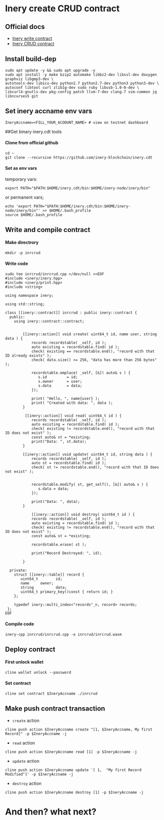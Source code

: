 # Inery create CRUD contract

## Official docs
- [Inery write contract](https://docs.inery.io/docs/category/contract-write)
- [Inery CRUD contract](https://docs.inery.io/docs/category/create-crud-contract)

## Install build-dep
```
sudo apt update -y && sudo apt upgrade -y
sudo apt install -y make bzip2 automake libbz2-dev libssl-dev doxygen graphviz libgmp3-dev \
autotools-dev libicu-dev python2.7 python2.7-dev python3 python3-dev \
autoconf libtool curl zlib1g-dev sudo ruby libusb-1.0-0-dev \
libcurl4-gnutls-dev pkg-config patch llvm-7-dev clang-7 vim-common jq libncurses5 git
```

## Set inery accname env vars
```
IneryAccname=<FILL_YOUR_ACOOUNT_NAME> # view on testnet dashboard
```
##Get binary inery.cdt tools

#### Clone from official github

```
cd ~
git clone --recursive https://github.com/inery-blockchain/inery.cdt
```

#### Set as env vars

temporary vars:
```
export PATH="$PATH:$HOME/inery.cdt/bin:$HOME/inery-node/inery/bin"
```
or permanent vars;
```
echo 'export PATH="$PATH:$HOME/inery.cdt/bin:$HOME/inery-node/inery/bin"' >> $HOME/.bash_profile
source $HOME/.bash_profile
```

## Write and compile contract

#### Make directrory

```
mkdir -p inrcrud
```

#### Write code

```
sudo tee inrcrud/inrcrud.cpp >/dev/null <<EOF
#include <inery/inery.hpp>
#include <inery/print.hpp>
#include <string>

using namespace inery;

using std::string;

class [[inery::contract]] inrcrud : public inery::contract {
  public:
    using inery::contract::contract;


        [[inery::action]] void create( uint64_t id, name user, string data ) {
            records recordstable( _self, id );
            auto existing = recordstable.find( id );
            check( existing == recordstable.end(), "record with that ID already exists" );
            check( data.size() <= 256, "data has more than 256 bytes" );

            recordstable.emplace( _self, [&]( auto& s ) {
               s.id         = id;
               s.owner      = user;
               s.data       = data;
            });

            print( "Hello, ", name{user} );
            print( "Created with data: ", data );
        }

         [[inery::action]] void read( uint64_t id ) {
            records recordstable( _self, id );
            auto existing = recordstable.find( id );
            check( existing != recordstable.end(), "record with that ID does not exist" );
            const auto& st = *existing;
            print("Data: ", st.data);
        }

        [[inery::action]] void update( uint64_t id, string data ) {
            records recordstable( _self, id );
            auto st = recordstable.find( id );
            check( st != recordstable.end(), "record with that ID does not exist" );


            recordstable.modify( st, get_self(), [&]( auto& s ) {
               s.data = data;
            });

            print("Data: ", data);
        }

            [[inery::action]] void destroy( uint64_t id ) {
            records recordstable( _self, id );
            auto existing = recordstable.find( id );
            check( existing != recordstable.end(), "record with that ID does not exist" );
            const auto& st = *existing;

            recordstable.erase( st );

            print("Record Destroyed: ", id);

        }

  private:
    struct [[inery::table]] record {
       uint64_t        id;
       name     owner;
       string          data;
       uint64_t primary_key()const { return id; }
    };

    typedef inery::multi_index<"records"_n, record> records;
 };
EOF

```

#### Compile code

```
inery-cpp inrcrud/inrcrud.cpp -o inrcrud/inrcrud.wasm
```
## Deploy contract
#### First unlock wallet

```
cline wallet unlock --password 
```

#### Set contract

```
cline set contract $IneryAccname ./inrcrud
```

## Make push contract transaction

- `create` action

```
cline push action $IneryAccname create "[1, $IneryAccname, My first Record]" -p $IneryAccname -j
```

- `read` action

```
cline push action $IneryAccname read [1] -p $IneryAccname -j
```

- `update` action

```
cline push action $IneryAccname update '[ 1,  "My first Record Modified"]' -p $IneryAccname -j
```

- `destroy` action

```
cline push action $IneryAccname destroy [1] -p $IneryAccname -j
```

# And then? what next?
